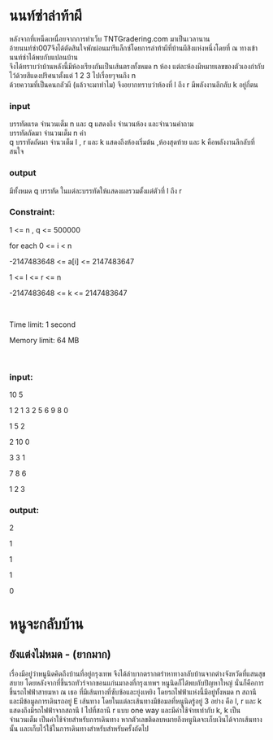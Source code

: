 # นนท์ซ่าล่าท้าผี
หลังจากที่เหน็ดเหนื่อยจากการทำเว็บ TNTGradering.com มาเป็นเวลานาน \
อ้ายนนท์ซ่า007จึงได้ตัดสินใจพักผ่อนมารีแล็กซ์โดยการล่าท้าผีที่บ้านผีสิงแห่งหนึ่งโดยที่ ณ ทางเข้า นนท์ซ่าได้พบกับแปลนบ้าน \
จึงได้ทราบว่าบ้านหลังนี้มีห้องเรียงกันเป็นเส้นตรงทั้งหมด n ห้อง แต่ละห้องมีหมายเลขของตัวเองกำกับไว้ด้วยสีแดงปริศนาตั้งแต่ 1 2 3 ไปเรื่อยๆจนถึง n \
ด้วยความที่เป็นคนกลัวผี (แล้วจะมาทำไม) จึงอยากทราบว่าห้องที่ l ถึง r มีพลังงานลึกลับ k อยู่กี่ตน 
### input
บรรทัดแรด จำนวนเต็ม n และ q แสดงถึง จำนวนห้อง และจำนวนคำถาม \
บรรทัดถัดมา จำนวนเต็ม n ค่า \
q บรรทัดถัดมา จำนวเต็ม l , r และ k แสดงถึงห้องเริ่มต้น ,ห้องสุดท้าย และ k คือพลังงานลึกลับที่สนใจ
### output
มีทั้งหมด q บรรทัด ในแต่ละบรรทัดให้แสดงผลรวมตั้งแต่ตัวที่ l ถึง r

### Constraint:

1 <= n , q <= 500000


for each 0 <= i < n


-2147483648 <= a[i] <= 2147483647

1 <= l <= r <= n

-2147483648 <= k <= 2147483647

<br>

Time limit: 1 second

Memory limit: 64 MB

<br>

### input:

10 5

1 2 1 3 2 5 6 9 8 0

1 5 2

2 10 0

3 3 1

7 8 6

1 2 3


### output:

2

1

1

1

0

# หนูจะกลับบ้าน 
## ยังแต่งไม่หมด - (ยากมาก)
เรื่องมีอยู่ว่าหนูนิดคิดถึงบ้านที่อยู่กรุงเทพ จึงได้ลำบากตรากตรำหาทางกลับบ้านจากต่างจังหวัดที่แสนสุขสบาย โดยหลังจากที่ขึ้นรถทัวร์จากขอนแก่นมาลงที่กรุงเทพฯ หนูนิดก็ได้พบกับปัญหาใหญ่ นั่นก็คือการขึ้นรถไฟฟ้าสายมหา ณ เธอ ที่มีเส้นทางที่ซับซ้อและยุ่งเหยิง โดยรถไฟฟ้าแห่งนี้มีอยู่ทั้งหมด n สถานี และมีข้อมูลการเดินรถอยู่ E เส้นทาง โดยในแต่ละเส้นทางมีข้อมลที่หนูนิดรู้อยู่ 3 อย่าง คือ l, r และ k แสดงถึงมีรถไฟฟ้าจากสถานี l ไปที่สถานี r แบบ one way และมีค่าใช้จ่ายเท่ากับ k, k เป็นจำนวนเต็ม เป็นค่าใช้จ่ายสำหรับการเดินทาง หากตัวเลขติดลบหมายถึงหนูนิดจะเก็บเงินได้จากเส้นทางนั้น และเก็บไว้ใช้ในการเดินทางสำหรับสำหรับครั้งถัดไป
